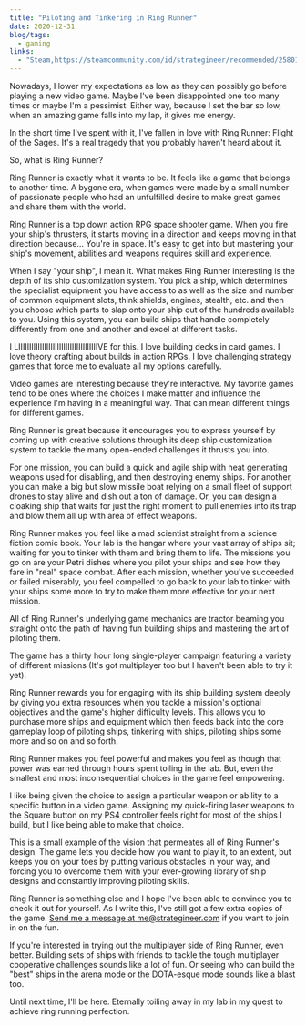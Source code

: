 ```yaml
---
title: "Piloting and Tinkering in Ring Runner"
date: 2020-12-31
blog/tags:
  - gaming
links:
  - "Steam,https://steamcommunity.com/id/strategineer/recommended/258010/"
---
```


Nowadays, I lower my expectations as low as they can possibly go before playing a new video game. Maybe I've been disappointed one too many times or maybe I'm a pessimist. Either way, because I set the bar so low, when an amazing game falls into my lap, it gives me energy.

In the short time I've spent with it, I've fallen in love with Ring Runner: Flight of the Sages. It's a real tragedy that you probably haven't heard about it.

So, what is Ring Runner?

Ring Runner is exactly what it wants to be. It feels like a game that belongs to another time. A bygone era, when games were made by a small number of passionate people who had an unfulfilled desire to make great games and share them with the world.

Ring Runner is a top down action RPG space shooter game. When you fire your ship's thrusters, it starts moving in a direction and keeps moving in that direction because... You're in space. It's easy to get into but mastering your ship's movement, abilities and weapons requires skill and experience.

When I say "your ship", I mean it. What makes Ring Runner interesting is the depth of its ship customization system. You pick a ship, which determines the specialist equipment you have access to as well as the size and number of common equipment slots, think shields, engines, stealth, etc. and then you choose which parts to slap onto your ship out of the hundreds available to you. Using this system, you can build ships that handle completely differently from one and another and excel at different tasks.

I LIIIIIIIIIIIIIIIIIIIIIIIIIIIIIIIIIIIIIVE for this. I love building decks in card games. I love theory crafting about builds in action RPGs. I love challenging strategy games that force me to evaluate all my options carefully.

Video games are interesting because they're interactive. My favorite games tend to be ones where the choices I make matter and influence the experience I'm having in a meaningful way. That can mean different things for different games.

Ring Runner is great because it encourages you to express yourself by coming up with creative solutions through its deep ship customization system to tackle the many open-ended challenges it thrusts you into.

For one mission, you can build a quick and agile ship with heat generating weapons used for disabling, and then destroying enemy ships. For another, you can make a big but slow missile boat relying on a small fleet of support drones to stay alive and dish out a ton of damage. Or, you can design a cloaking ship that waits for just the right moment to pull enemies into its trap and blow them all up with area of effect weapons.

Ring Runner makes you feel like a mad scientist straight from a science fiction comic book. Your lab is the hangar where your vast array of ships sit; waiting for you to tinker with them and bring them to life. The missions you go on are your Petri dishes where you pilot your ships and see how they fare in "real" space combat. After each mission, whether you've succeeded or failed miserably, you feel compelled to go back to your lab to tinker with your ships some more to try to make them more effective for your next mission.

All of Ring Runner's underlying game mechanics are tractor beaming you straight onto the path of having fun building ships and mastering the art of piloting them.

The game has a thirty hour long single-player campaign featuring a variety of different missions (It's got multiplayer too but I haven't been able to try it yet).

Ring Runner rewards you for engaging with its ship building system deeply by giving you extra resources when you tackle a mission's optional objectives and the game's higher difficulty levels. This allows you to purchase more ships and equipment which then feeds back into the core gameplay loop of piloting ships, tinkering with ships, piloting ships some more and so on and so forth.

Ring Runner makes you feel powerful and makes you feel as though that power was earned through hours spent toiling in the lab. But, even the smallest and most inconsequential choices in the game feel empowering.

I like being given the choice to assign a particular weapon or ability to a specific button in a video game. Assigning my quick-firing laser weapons to the Square button on my PS4 controller feels right for most of the ships I build, but I like being able to make that choice.

This is a small example of the vision that permeates all of Ring Runner's design. The game lets you decide how you want to play it, to an extent, but keeps you on your toes by putting various obstacles in your way, and forcing you to overcome them with your ever-growing library of ship designs and constantly improving piloting skills.

Ring Runner is something else and I hope I've been able to convince you to check it out for yourself. As I write this, I've still got a few extra copies of the game. [Send me a message at me@strategineer.com](mailto:me@strategineer.com) if you want to join in on the fun.

If you're interested in trying out the multiplayer side of Ring Runner, even better. Building sets of ships with friends to tackle the tough multiplayer cooperative challenges sounds like a lot of fun. Or seeing who can build the "best" ships in the arena mode or the DOTA-esque mode sounds like a blast too.

Until next time, I'll be here. Eternally toiling away in my lab in my quest to achieve ring running perfection.
